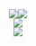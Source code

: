 <div align = center> <img src="https://i.postimg.cc/FzmGvbcG/IMG-9354.png"><img src="https://i.postimg.cc/FzmGvbcG/IMG-9354.png">  </div>
<div align = center> <img src="https://64.media.tumblr.com/410e7fa4ea78a71d6ad183ad12b98624/aeac3b1b5e0222f0-4f/s1280x1920/ffb205fcd9b4a5a24a64b76bf380bdac3c98890c.pnj"/> </div>
<div align = center> <img src="https://i.postimg.cc/ryCQJbXH/IMG-9355.png"> </div>
